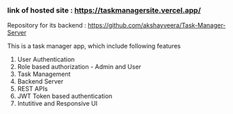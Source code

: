 
### link of hosted site : https://taskmanagersite.vercel.app/

Repository for its backend : https://github.com/akshayveera/Task-Manager-Server

This is a task manager app, which include following features
1) User Authentication
2) Role based authorization - Admin and User
3) Task Management
4) Backend Server
5) REST APIs
6) JWT Token based authentication
7) Intutitive and Responsive UI
